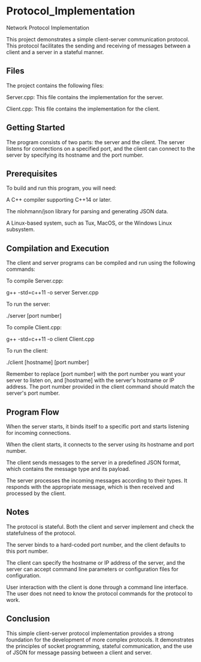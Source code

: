# Protocol_Implementation
Network Protocol Implementation

This project demonstrates a simple client-server communication protocol. This protocol facilitates the sending and receiving of messages between a client and a server in a stateful manner.

## Files
The project contains the following files:

Server.cpp: This file contains the implementation for the server.

Client.cpp: This file contains the implementation for the client.

## Getting Started
The program consists of two parts: the server and the client. The server listens for connections on a specified port, and the client can connect to the server by specifying its hostname and the port number.

## Prerequisites
To build and run this program, you will need:

A C++ compiler supporting C++14 or later.

The nlohmann/json library for parsing and generating JSON data.

A Linux-based system, such as Tux, MacOS, or the Windows Linux subsystem.


## Compilation and Execution
The client and server programs can be compiled and run using the following commands:

To compile Server.cpp:

g++ -std=c++11 -o server Server.cpp 

To run the server:

./server [port number]


To compile Client.cpp:

g++ -std=c++11 -o client Client.cpp 

To run the client:

./client [hostname] [port number]


Remember to replace [port number] with the port number you want your server to listen on, and [hostname] with the server's hostname or IP address. The port number provided in the client command should match the server's port number.

## Program Flow
When the server starts, it binds itself to a specific port and starts listening for incoming connections.

When the client starts, it connects to the server using its hostname and port number.

The client sends messages to the server in a predefined JSON format, which contains the message type and its payload.

The server processes the incoming messages according to their types. It responds with the appropriate message, which is then received and processed by the client.



## Notes
The protocol is stateful. Both the client and server implement and check the statefulness of the protocol.

The server binds to a hard-coded port number, and the client defaults to this port number.

The client can specify the hostname or IP address of the server, and the server can accept command line parameters or configuration files for configuration.

User interaction with the client is done through a command line interface. The user does not need to know the protocol commands for the protocol to work.


## Conclusion
This simple client-server protocol implementation provides a strong foundation for the development of more complex protocols. It demonstrates the principles of socket programming, stateful communication, and the use of JSON for message passing between a client and server.
